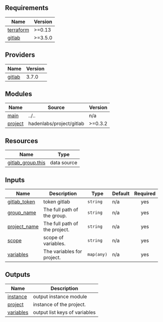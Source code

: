 <!-- BEGIN_TF_DOCS -->
## Requirements

| Name | Version |
|------|---------|
| <a name="requirement_terraform"></a> [terraform](#requirement\_terraform) | >=0.13 |
| <a name="requirement_gitlab"></a> [gitlab](#requirement\_gitlab) | >=3.5.0 |

## Providers

| Name | Version |
|------|---------|
| <a name="provider_gitlab"></a> [gitlab](#provider\_gitlab) | 3.7.0 |

## Modules

| Name | Source | Version |
|------|--------|---------|
| <a name="module_main"></a> [main](#module\_main) | ../.. | n/a |
| <a name="module_project"></a> [project](#module\_project) | hadenlabs/project/gitlab | >=0.3.2 |

## Resources

| Name | Type |
|------|------|
| [gitlab_group.this](https://registry.terraform.io/providers/gitlabhq/gitlab/latest/docs/data-sources/group) | data source |

## Inputs

| Name | Description | Type | Default | Required |
|------|-------------|------|---------|:--------:|
| <a name="input_gitlab_token"></a> [gitlab\_token](#input\_gitlab\_token) | token gitlab | `string` | n/a | yes |
| <a name="input_group_name"></a> [group\_name](#input\_group\_name) | The full path of the group. | `string` | n/a | yes |
| <a name="input_project_name"></a> [project\_name](#input\_project\_name) | The full path of the project. | `string` | n/a | yes |
| <a name="input_scope"></a> [scope](#input\_scope) | scope of variables. | `string` | n/a | yes |
| <a name="input_variables"></a> [variables](#input\_variables) | The variables for project. | `map(any)` | n/a | yes |

## Outputs

| Name | Description |
|------|-------------|
| <a name="output_instance"></a> [instance](#output\_instance) | output instance module |
| <a name="output_project"></a> [project](#output\_project) | instance of the project. |
| <a name="output_variables"></a> [variables](#output\_variables) | output list keys of variables |
<!-- END_TF_DOCS -->